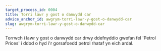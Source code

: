 ```yaml
---
target_process_id: 0004
title: Torri lawr y gost o danwydd car
advice_anchor_id: awgrym-torri-lawr-y-gost-o-danwydd-car 
slug: awgrym-torri-lawr-y-gost-o-danwydd-car 
---
```


Torrwch i lawr y gost o danwydd car drwy ddefnyddio gwefan fel 'Petrol Prices' i ddod o hyd i'r gorsafoedd petrol rhataf yn eich ardal.
